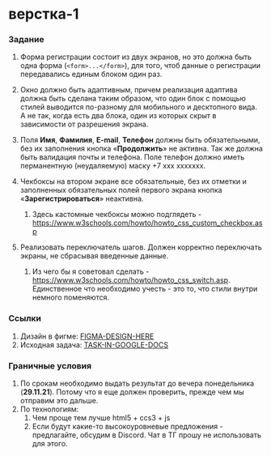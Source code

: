 # верстка-1

### Задание
1) Форма регистрации состоит из двух экранов, но это должна быть одна форма (`<form>...</form>`), для того, чтоб данные о регистрации передавались единым блоком один раз.


2) Окно должно быть адаптивным, причем реализация адаптива должна быть сделана таким образом, что один блок с помощью стилей выводится по-разному для мобильного и десктопного вида. А не так, когда есть два блока, один из которых скрыт в зависимости от разрешения экрана.


3) Поля **Имя**, **Фамилия**, **E-mail**, **Телефон** должны быть обязательными, без их заполнения кнопка «__Продолжить__» не активна. Так же должна быть валидация почты и телефона. Поле телефон должно иметь перманентную (неудаляемую) маску +7 ххх ххххххх.


4) Чекбоксы на втором экране все обязательные, без их отметки и заполненных обязательных полей первого экрана кнопка «**Зарегистрироваться**» неактивна. 
   1) Здесь кастомные чекбоксы можно подглядеть - https://www.w3schools.com/howto/howto_css_custom_checkbox.asp


5) Реализовать переключатель шагов. Должен корректно переключать экраны, не сбрасывая введенные данные.
   1) Из чего бы я советовал сделать - https://www.w3schools.com/howto/howto_css_switch.asp. Единственное что необходимо учесть - это то, что стили внутри немного поменяются.

### Ссылки

1) Дизайн в фигме: [FIGMA-DESIGN-HERE](https://www.figma.com/file/4yTPvbE4LnKuwdrMb5bPwV/%D0%A2%D0%B5%D1%81%D1%82%D0%BE%D0%B2%D0%BE%D0%B5-%D0%B7%D0%B0%D0%B4%D0%B0%D0%BD%D0%B8%D0%B5-%D0%A0%D0%B5%D0%B3%D0%B8%D1%81%D1%82%D1%80%D0%B0%D1%86%D0%B8%D1%8F-%D0%A3%D0%A8-11.21?node-id=0%3A1)
2) Исходная задача: [TASK-IN-GOOGLE-DOCS](https://docs.google.com/document/d/1VpNQrB0GD5c3EBJeqfeTDx-9zbPuNbWK_AISpx9YTcs/edit)

### Граничные условия
1) По срокам необходимо выдать результат до вечера понедельника (**29.11.21**). Потому что я еще должен проверить, прежде чем мы отправим это дальше.
2) По технологиям:
   1) Чем проще тем лучше html5 + ccs3 + js
   2) Если будут какие-то высокоуровневые предложения - предлагайте, обсудим в Discord. Чат в ТГ прошу не использовать для этого.
